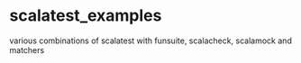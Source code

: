 # scalatest_examples
various combinations of scalatest with funsuite, scalacheck, scalamock and matchers
